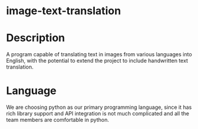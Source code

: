 # image-text-translation <br>
# Description 
A program capable of translating text in images from various languages into English, with the potential to extend the project to include handwritten text translation. <br>

# Language
We are choosing python as our primary programming language, since it has rich library support and API integration is not much complicated and all the team members are comfortable in python.

